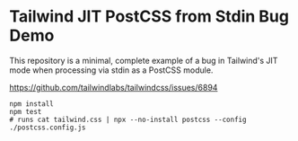 # Tailwind JIT PostCSS from Stdin Bug Demo

This repository is a minimal, complete example of a bug in Tailwind's JIT mode
when processing via stdin as a PostCSS module.

https://github.com/tailwindlabs/tailwindcss/issues/6894

```shell
npm install
npm test
# runs cat tailwind.css | npx --no-install postcss --config ./postcss.config.js
```
